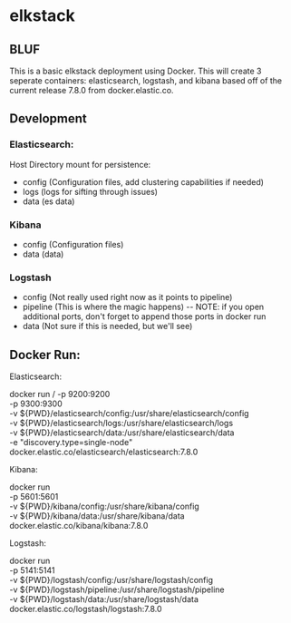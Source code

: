 # elkstack
## BLUF
This is a basic elkstack deployment using Docker.  This will create 3 seperate containers: elasticsearch, logstash, and kibana based off of the current release 7.8.0 from docker.elastic.co.  

## Development
### Elasticsearch:
Host Directory mount for persistence:
- config (Configuration files, add clustering capabilities if needed)
- logs (logs for sifting through issues)
- data (es data)

### Kibana
- config (Configuration files)
- data (data)

### Logstash
- config (Not really used right now as it points to pipeline)
- pipeline (This is where the magic happens)
-- NOTE: if you open additional ports, don't forget to append those ports in docker run
- data (Not sure if this is needed, but we'll see)

## Docker Run:

Elasticsearch:

docker run \/
    -p 9200:9200 \
    -p 9300:9300 \
    -v ${PWD}/elasticsearch/config:/usr/share/elasticsearch/config \
    -v ${PWD}/elasticsearch/logs:/usr/share/elasticsearch/logs \
    -v ${PWD}/elasticsearch/data:/usr/share/elasticsearch/data \
    -e "discovery.type=single-node" \
docker.elastic.co/elasticsearch/elasticsearch:7.8.0

Kibana:

docker run \
    -p 5601:5601 \
    -v ${PWD}/kibana/config:/usr/share/kibana/config \
    -v ${PWD}/kibana/data:/usr/share/kibana/data \
docker.elastic.co/kibana/kibana:7.8.0

Logstash:

docker run \
    -p 5141:5141 \
    -v ${PWD}/logstash/config:/usr/share/logstash/config \
    -v ${PWD}/logstash/pipeline:/usr/share/logstash/pipeline \
    -v ${PWD}/logstash/data:/usr/share/logstash/data \
docker.elastic.co/logstash/logstash:7.8.0

